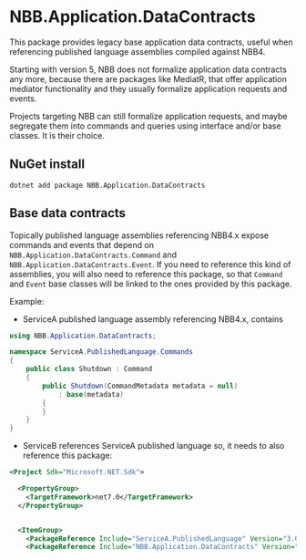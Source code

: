 ﻿# NBB.Application.DataContracts

This package provides legacy base application data contracts, useful when referencing published language assemblies compiled against NBB4.

Starting with version 5, NBB does not formalize application data contracts any more, because there are packages like MediatR, that offer application mediator functionality and they usually formalize application requests and events.

Projects targeting NBB can still formalize application requests, and maybe segregate them into commands and queries using interface and/or base classes. It is their choice.

## NuGet install
```
dotnet add package NBB.Application.DataContracts
```

## Base data contracts
Topically published language assemblies referencing NBB4.x expose commands and events that depend on `NBB.Application.DataContracts.Command` and `NBB.Application.DataContracts.Event`. If you need to reference this kind of assemblies, you will also need to reference this package, so that `Command` and `Event` base classes will be linked to the ones provided by this package.

Example:
- ServiceA published language assembly referencing NBB4.x, contains
```csharp
using NBB.Application.DataContracts;

namespace ServiceA.PublishedLanguage.Commands
{
    public class Shutdown : Command
    {
        public Shutdown(CommandMetadata metadata = null)
            : base(metadata)
        {
        }
    }
}
```
- ServiceB references ServiceA published language so, it needs to also reference this package:
```xml
<Project Sdk="Microsoft.NET.Sdk">

  <PropertyGroup>
    <TargetFramework>net7.0</TargetFramework>
  </PropertyGroup>


  <ItemGroup>
    <PackageReference Include="ServiceA.PublishedLanguage" Version="3.0.11" />
    <PackageReference Include="NBB.Application.DataContracts" Version="5.1.1" />
```


